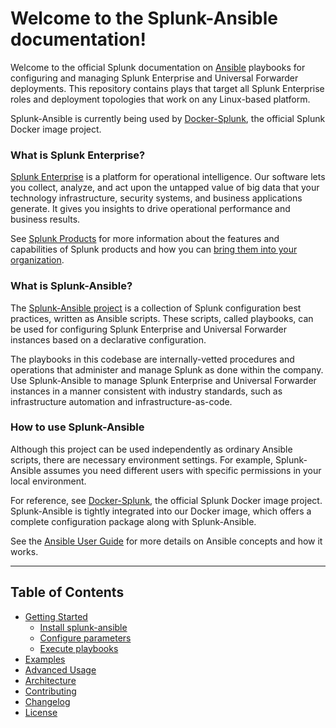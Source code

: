 # Welcome to the Splunk-Ansible documentation!

Welcome to the official Splunk documentation on [Ansible](https://docs.ansible.com/ansible/latest/index.html) playbooks for configuring and managing Splunk Enterprise and Universal Forwarder deployments. This repository contains plays that target all Splunk Enterprise roles and deployment topologies that work on any Linux-based platform.

Splunk-Ansible is currently being used by [Docker-Splunk](https://github.com/splunk/docker-splunk), the official Splunk Docker image project.

### What is Splunk Enterprise?
[Splunk Enterprise](https://www.splunk.com/en_us/software/splunk-enterprise.html) is a platform for operational intelligence. Our software lets you collect, analyze, and act upon the untapped value of big data that your technology infrastructure, security systems, and business applications generate. It gives you insights to drive operational performance and business results.

See [Splunk Products](https://www.splunk.com/en_us/software.html) for more information about the features and capabilities of Splunk products and how you can [bring them into your organization](https://www.splunk.com/en_us/enterprise-data-platform.html).

### What is Splunk-Ansible?
The [Splunk-Ansible project](https://github.com/splunk/splunk-ansible) is a collection of Splunk configuration best practices, written as Ansible scripts. These scripts, called playbooks, can be used for configuring Splunk Enterprise and Universal Forwarder instances based on a declarative configuration.

The playbooks in this codebase are internally-vetted procedures and operations that administer and manage Splunk as done within the company. Use Splunk-Ansible to manage Splunk Enterprise and Universal Forwarder instances in a manner consistent with industry standards, such as infrastructure automation and infrastructure-as-code.

### How to use Splunk-Ansible
Although this project can be used independently as ordinary Ansible scripts, there are necessary environment settings. For example, Splunk-Ansible assumes you need different users with specific permissions in your local environment.

For reference, see [Docker-Splunk](https://github.com/splunk/docker-splunk), the official Splunk Docker image project. Splunk-Ansible is tightly integrated into our Docker image, which offers a complete configuration package along with Splunk-Ansible.

See the [Ansible User Guide](https://docs.ansible.com/ansible/latest/user_guide/index.html) for more details on Ansible concepts and how it works.

----

## Table of Contents

* [Getting Started](SETUP.md)
    * [Install splunk-ansible](SETUP.md#install-splunk-ansible)
    * [Configure parameters](SETUP.md#configure-parameters)
    * [Execute playbooks](SETUP.md#execute-playbooks)
* [Examples](EXAMPLES.md)
* [Advanced Usage](ADVANCED.md)
* [Architecture](ARCHITECTURE.md)
* [Contributing](CONTRIBUTING.md)
* [Changelog](CHANGELOG.md)
* [License](LICENSE.md)
